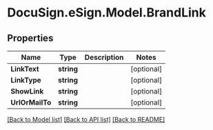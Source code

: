 # DocuSign.eSign.Model.BrandLink
## Properties

Name | Type | Description | Notes
------------ | ------------- | ------------- | -------------
**LinkText** | **string** |  | [optional] 
**LinkType** | **string** |  | [optional] 
**ShowLink** | **string** |  | [optional] 
**UrlOrMailTo** | **string** |  | [optional] 

[[Back to Model list]](../README.md#documentation-for-models) [[Back to API list]](../README.md#documentation-for-api-endpoints) [[Back to README]](../README.md)

